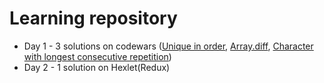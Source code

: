 # Learning repository

- Day 1 - 3 solutions on codewars ([Unique in order](https://www.codewars.com/kata/54e6533c92449cc251001667), [Array.diff](https://www.codewars.com/kata/523f5d21c841566fde000009), [Character with longest consecutive repetition](https://www.codewars.com/kata/586d6cefbcc21eed7a001155))
- Day 2 - 1 solution on Hexlet(Redux)